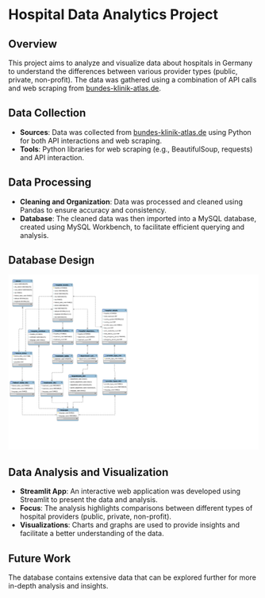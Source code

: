 # Hospital Data Analytics Project

## Overview

This project aims to analyze and visualize data about hospitals in Germany to understand the differences between various provider types (public, private, non-profit). The data was gathered using a combination of API calls and web scraping from [bundes-klinik-atlas.de](https://bundes-klinik-atlas.de).

## Data Collection

- **Sources**: Data was collected from [bundes-klinik-atlas.de](https://bundes-klinik-atlas.de) using Python for both API interactions and web scraping.
- **Tools**: Python libraries for web scraping (e.g., BeautifulSoup, requests) and API interaction.

## Data Processing

- **Cleaning and Organization**: Data was processed and cleaned using Pandas to ensure accuracy and consistency.
- **Database**: The cleaned data was then imported into a MySQL database, created using MySQL Workbench, to facilitate efficient querying and analysis.

## Database Design

<img src="db/eer_model.svg?raw=true" alt="Image of the Entity Relationship Diagram (ERD)" title="ERD Model" width="2000" />


## Data Analysis and Visualization

- **Streamlit App**: An interactive web application was developed using Streamlit to present the data and analysis.
- **Focus**: The analysis highlights comparisons between different types of hospital providers (public, private, non-profit).
- **Visualizations**: Charts and graphs are used to provide insights and facilitate a better understanding of the data.

## Future Work

The database contains extensive data that can be explored further for more in-depth analysis and insights.
